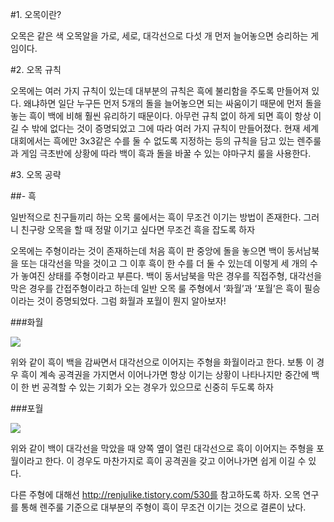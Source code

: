 
#1. 오목이란?

오목은 같은 색 오목알을 가로, 세로, 대각선으로 다섯 개 먼저 늘어놓으면 승리하는 게임이다.



#2. 오목 규칙

오목에는 여러 가지 규칙이 있는데 대부분의 규칙은 흑에 불리함을 주도록 만들어져 있다. 왜냐하면 일단 누구든 먼저 5개의 돌을 늘어놓으면 되는 싸움이기 때문에 먼저 돌을 놓는 흑이 백에 비해 훨씬 유리하기 때문이다. 아무런 규칙 없이 하게 되면 흑이 항상 이길 수 밖에 없다는 것이 증명되었고 그에 따라 여러 가지 규칙이 만들어졌다.
현재 세계 대회에서는 흑에만 3x3같은 수를 둘 수 없도록 지정하는 등의 규칙을 담고 있는 렌주룰과 게임 극초반에 상황에 따라 백이 흑과 돌을 바꿀 수 있는 야마구치 룰을 사용한다.

#3. 오목 공략

##- 흑

일반적으로 친구들끼리 하는 오목 룰에서는 흑이 무조건 이기는 방법이 존재한다. 그러니 친구랑 오목을 할 때 정말 이기고 싶다면 무조건 흑을 잡도록 하자

오목에는 주형이라는 것이 존재하는데 처음 흑이 판 중앙에 돌을 놓으면 백이 동서남북을 또는 대각선을 막을 것이고 그 이후 흑이 한 수를 더 둘 수 있는데 이렇게 세 개의 수가 놓여진 상태를 주형이라고 부른다.
백이 동서남북을 막은 경우를 직접주형, 대각선을 막은 경우를 간접주형이라고 하는데 일반 오목 룰 주형에서 ‘화월’과 ‘포월’은 흑이 필승이라는 것이 증명되었다. 그럼 화월과 포월이 뭔지 알아보자!

###화월

<img src=“1.png”> 

위와 같이 흑이 백을 감싸면서 대각선으로 이어지는 주형을 화월이라고 한다. 보통 이 경우 흑이 계속 공격권을 가지면서 이어나가면 항상 이기는 상황이 나타나지만 중간에 백이 한 번 공격할 수 있는 기회가 오는 경우가 있으므로 신중히 두도록 하자

###포월

<img src=“2.png”>

위와 같이 백이 대각선을 막았을 때 양쪽 옆이 열린 대각선으로 흑이 이어지는 주형을 포월이라고 한다. 이 경우도 마찬가지로 흑이 공격권을 갖고 이어나가면 쉽게 이길 수 있다.

다른 주형에 대해선 http://renjulike.tistory.com/530를 참고하도록 하자. 오목 연구를 통해 렌주룰 기준으로 대부분의 주형이 흑이 무조건 이기는 것으로 결론이 났다.
